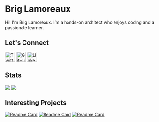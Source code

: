 Brig Lamoreaux
==============

Hi! I'm Brig Lamoreaux. I’m a hands-on architect who enjoys coding and a passionate learner.

Let's Connect
-------------

[<img height="32" width="32" src="https://unpkg.com/simple-icons@v4/icons/twitter.svg" alt="Twitter" />](https://twitter.com/brig_lamoreaux)
[<img height="32" width="32" src="https://unpkg.com/simple-icons@v4/icons/github.svg" alt="GitHub" />](https://github.com/briglx/)
[<img height="32" width="32" src="https://unpkg.com/simple-icons@v4/icons/linkedin.svg" alt="LinkedIn" />](https://www.linkedin.com/in/briglamoreaux/)

Stats
-----

<a href="https://github.com/briglx">
  <img align="center" src="https://github-readme-stats.vercel.app/api?username=briglx&count_private=true&show_icons=true" />
</a>
<a href="https://github.com/briglx">
  <img align="center" src="https://github-readme-stats.vercel.app/api/top-langs/?username=briglx&count_private=true&show_icons=true&layout=compact" />
</a>

Interesting Projects
--------------------
[![Readme Card](https://github-readme-stats.vercel.app/api/pin/?username=briglx&repo=AzureBillingReports)](https://github.com/briglx/AzureBillingReports)
[![Readme Card](https://github-readme-stats.vercel.app/api/pin/?username=briglx&repo=streaming_logic_app_demo)](https://github.com/briglx/streaming_logic_app_demo)
[![Readme Card](https://github-readme-stats.vercel.app/api/pin/?username=lamoreauxlab&repo=srpenergy-api-client-python)](https://github.com/lamoreauxlab/srpenergy-api-client-python)




<!--
**briglx/briglx** is a ✨ _special_ ✨ repository because its `README.md` (this file) appears on your GitHub profile.

Here are some ideas to get you started:

- 🔭 I’m currently working on ...
- 🌱 I’m currently learning ...
- 👯 I’m looking to collaborate on ...
- 🤔 I’m looking for help with ...
- 💬 Ask me about ...
- 📫 How to reach me: ...
- 😄 Pronouns: ...
- ⚡ Fun fact: ...
-->
